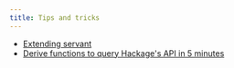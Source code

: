 ```yaml
---
title: Tips and tricks
---
```


- [Extending servant](/extending.html)
- [Derive functions to query Hackage's API in 5 minutes](/client-in-5-minutes.html)
